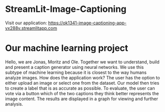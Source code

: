 # StreamLit-Image-Captioning

Visit our application: https://ok1341-image-captioning-app-vx288v.streamlitapp.com

# Our machine learning project
Hello, we are Jonas, Moritz and Ole. Together we want to understand, build and present a caption generator using neural networks. We use this subtype of machine learning because it is closest to the way humans analyze images.
How does the application work? The user has the option to either upload an image or select one from the dataset. Our model then tries to create a label that is as accurate as possible. To evaluate, the user can vote via a button which of the two captions they think better represents the image content. The results are displayed in a graph for viewing and further analysis.
